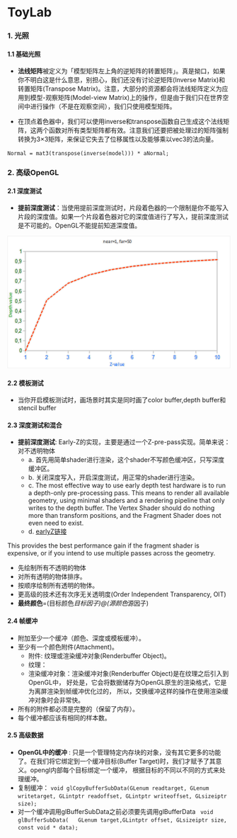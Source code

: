 # ToyLab
### 1. 光照
#### 1.1 基础光照
* **法线矩阵**被定义为「模型矩阵左上角的逆矩阵的转置矩阵」。真是拗口，如果你不明白这是什么意思，别担心，我们还没有讨论逆矩阵(Inverse Matrix)和转置矩阵(Transpose Matrix)。注意，大部分的资源都会将法线矩阵定义为应用到模型-观察矩阵(Model-view Matrix)上的操作，但是由于我们只在世界空间中进行操作（不是在观察空间），我们只使用模型矩阵。

* 在顶点着色器中，我们可以使用inverse和transpose函数自己生成这个法线矩阵，这两个函数对所有类型矩阵都有效。注意我们还要把被处理过的矩阵强制转换为3×3矩阵，来保证它失去了位移属性以及能够乘以vec3的法向量。
```
Normal = mat3(transpose(inverse(model))) * aNormal;
```


### 2.  高级OpenGL
####  2.1   深度测试
* **提前深度测试**：当使用提前深度测试时，片段着色器的一个限制是你不能写入片段的深度值。如果一个片段着色器对它的深度值进行了写入，提前深度测试是不可能的。OpenGL不能提前知道深度值。

![depth_mapping](/resources/document/depth_non_linear_graph.png)

#### 2.2    模板测试
* 当你开启模板测试时，画场景时其实是同时画了color buffer,depth buffer和stencil buffer
#### 2.3    深度测试和混合
* **提前深度测试**:  Early-Z的实现，主要是通过一个Z-pre-pass实现。简单来说：对不透明物体
    * a. 首先用简单shader进行渲染，这个shader不写颜色缓冲区，只写深度缓冲区。
    * b. 关闭深度写入，开启深度测试，用正常的shader进行渲染。
    * c. The most effective way to use early depth test hardware is to run a depth-only pre-processing pass. This means to render all available geometry, using minimal shaders and a rendering pipeline that only writes to the depth buffer. The Vertex Shader should do nothing more than transform positions, and the Fragment Shader does not even need to exist.
    * d. [earlyZ链接](https://liangz0707.github.io/whoimi/blogs/RTR/EarlyZ.html)

This provides the best performance gain if the fragment shader is expensive, or if you intend to use multiple passes across the geometry.
*  先绘制所有不透明的物体
* 对所有透明的物体排序。
* 按顺序绘制所有透明的物体。
* 更高级的技术还有次序无关透明度(Order Independent Transparency, OIT)
* **最终颜色**=(目标颜色*目标因子)@(源颜色*源因子)
#### 2.4    帧缓冲
* 附加至少一个缓冲（颜色、深度或模板缓冲）。
* 至少有一个颜色附件(Attachment)。
    * 附件:  纹理或渲染缓冲对象(Renderbuffer Object)。
    * 纹理： 
    * 渲染缓冲对象：渲染缓冲对象(Renderbuffer Object)是在纹理之后引入到OpenGL中， 好处是，它会将数据储存为OpenGL原生的渲染格式，它是为离屏渲染到帧缓冲优化过的， 所以，交换缓冲这样的操作在使用渲染缓冲对象时会非常快。
* 所有的附件都必须是完整的（保留了内存）。
* 每个缓冲都应该有相同的样本数。

#### 2.5 高级数据
* **OpenGL中的缓冲** : 只是一个管理特定内存块的对象，没有其它更多的功能了。在我们将它绑定到一个缓冲目标(Buffer Target)时，我们才赋予了其意义。opengl内部每个目标绑定一个缓冲， 根据目标的不同以不同的方式来处理缓冲。
* 复制缓冲： ``void glCopyBufferSubData(GLenum readtarget, GLenum writetarget, GLintptr readoffset, GLintptr writeoffset, GLsizeiptr size); ``
* 对一个缓冲调用glBufferSubData之前必须要先调用glBufferData `` void glBufferSubData(	GLenum target,GLintptr offset, GLsizeiptr size, const void * data);``



